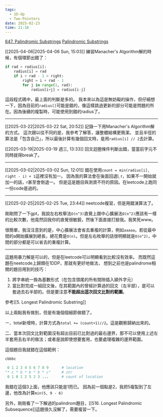 ```yaml
---
tags:
  - 1D-dp
  - Two-Pointers
date: 2025-02-23
time: 21:16
---
```

[647. Palindromic Substrings](https://leetcode.com/problems/palindromic-substrings/)
[Palindromic Substrings](https://neetcode.io/problems/palindromic-substrings)

[[2025-04-06|2025-04-06 Sun, 15:03]]
練習Manacher's Algorithm解的時候，有個環節出錯了：
```python
if rad > radius[i]:
    radius[i] = rad
    if i + rad - 1 > right:
        right = i + rad - 1
        for j in range(1, rad):
            radius[i+j] = radius[i-j]
```
這段程式碼中，最上面的判斷是多的。
我本來以為這是無妨礙的操作，但仔細想一下，因為目前的`radius[]`可能是錯的，像這樣跳過更新的部分可能是問題的所在。因為後續的複製時，可能使用到錯的radius了。


---

[[2025-03-22|2025-03-22 Sat, 20:52]]
記錄一下用Manacher's Algorithm解的方式。
這次跟以往不同的是，我參考了解答，讓整體結構更簡潔。
並且半徑的算法是「包含自己」，所以最後計算有幾個回文時，是用`radius[i] // 2`去計算。

[[2025-03-19|2025-03-19 週三, 13:33]]
回文迴圈條件判斷出錯，當當前字元不同時就得break了。

---

[[2025-03-02|2025-03-02 Sun, 12:01]]
錯在使用`count = min(radius[i], right - i) + 1`這裡沒有加一。
因為我的算法會在後面回退l, r，如果不一開始就加一的話，r甚至會倒退一。
但是這是題目與測資不符的原因。在leetcode上跑同一份code是過的。

---

[[2025-02-25|2025-02-25 Tue, 23:44]]
neetcode複習，但是用錯演算法了。

剛剛問了一下gpt，我說左右枚舉法`O(n^3)`直覺上跟中心擴展法`O(n^2)`應該有一樣的比較次數，他竟然回我你的直覺很敏銳，然後下面直接打臉我。我笑死www。

很簡單，我沒注意到的是，中心擴展法會省去重複的計算，例如`aaaaa`，若從最中間的a開始擴展到總長，總花費是`O(n)`。但是左右枚舉的話很明顯就是`O(n^2)`，中間的部分都是可以省去的重複計算。


---

這題用暴力解是可以的，但是在leetcode可以明顯看到比較沒有效率。
而既然這題在neetcode上歸類在1DDP，那就有更好地做法，
想到之前也是palindrome相關的題目用到的技巧：
1. 將字串統一換為基數形式（在包含頭尾的所有間隙插入額外字元）
2. 當比對完成一組回文後，在其範圍內的曾經計算過的回文（左半部），是可以套過去右半部的。但是要注意**不能超出這次回文比對的範圍**。

參考[[5. Longest Palindromic Substring]]

以上兩點我有做到，但是有幾個個細節做錯了。

ㄧ、total新增時，計算方式為`total += (count+1)//2`。這是觀察歸納出來的。

二、當本次回文比對範圍沒有超出目前已比對過的最右邊界，那不可以使用上述左半套用去右半的做法；或者是說即使想要套用，也要處理複雜的邊界範圍。

這個題目我就錯在這個範例：
```python
cbbbc

 0 1 2 3 4 5 6 7 8 9      # location
"* c * b * b * b * c"     # str
 0 1 0 1 2 5 2 3 ...      # count of location
```
我錯在這個3上面，他應該只能是1而已。
因為前一個點是2，我把5複製到了左邊，他改為計算`min(5, 9 - 6)`

另外，剛剛看了一下解過的palindrom題目，[[516. Longest Palindromic Subsequence]]這題很久沒解了，需要複習一下。